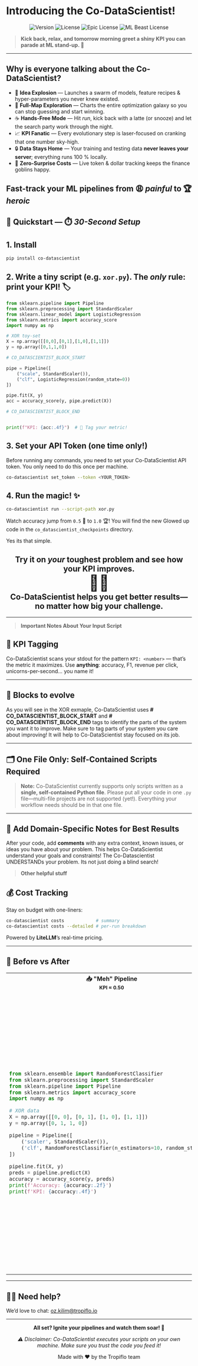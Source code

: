 # Introducing the Co-DataScientist!

<!-- <div align="center">
  <img src="figures/Co-DataScientist.png" alt="Co-DataScientist Logo" width="420"/>
</div> -->

<p align="center">
  <img src="https://img.shields.io/badge/version-1.0.0-blue.svg" alt="Version"/>
  <img src="https://img.shields.io/badge/license-MIT-green.svg" alt="License"/>
  <img src="https://img.shields.io/badge/license-EPIC🔥-orange.svg" alt="Epic License"/>
  <img src="https://img.shields.io/badge/license-ML%20Beast-red.svg" alt="ML Beast License"/>
</p>

> **Kick back, relax, and tomorrow morning greet a shiny KPI you can parade at ML stand-up. 🎉**

---

## Why is everyone talking about the Co-DataScientist?

- 🧪 **Idea Explosion** — Launches a swarm of models, feature recipes & hyper-parameters you never knew existed.
- 🌌 **Full-Map Exploration** — Charts the entire optimization galaxy so you can stop guessing and start winning.
- ☕ **Hands-Free Mode** — Hit *run*, kick back with a latte (or snooze) and let the search party work through the night.
- 📈 **KPI Fanatic** — Every evolutionary step is laser-focused on cranking that one number sky-high.
- 🔒 **Data Stays Home** — Your training and testing data **never leaves your server**; everything runs 100 % locally.
- 🤑 **Zero-Surprise Costs** — Live token & dollar tracking keeps the finance goblins happy.

Fast-track your ML pipelines from 😩 _painful_ to 🏆 _heroic_
---

## 🔧 Quickstart — ⏱️ *30-Second Setup*

## 1. **Install**

```bash
pip install co-datascientist
```

## 2. **Write a tiny script** (e.g. `xor.py`). The _only_ rule: **print your KPI**! 🏷️

```python
from sklearn.pipeline import Pipeline
from sklearn.preprocessing import StandardScaler
from sklearn.linear_model import LogisticRegression
from sklearn.metrics import accuracy_score
import numpy as np

# XOR toy-set
X = np.array([[0,0],[0,1],[1,0],[1,1]])
y = np.array([0,1,1,0])

# CO_DATASCIENTIST_BLOCK_START

pipe = Pipeline([
    ("scale", StandardScaler()),
    ("clf", LogisticRegression(random_state=0))
])

pipe.fit(X, y)
acc = accuracy_score(y, pipe.predict(X))

# CO_DATASCIENTIST_BLOCK_END


print(f"KPI: {acc:.4f}")  # 🎯 Tag your metric!
```

## 3. **Set your API Token (one time only!)**

Before running any commands, you need to set your Co-DataScientist API token. You only need to do this once per machine.

```bash
co-datascientist set_token --token <YOUR_TOKEN>
```


## 4. **Run the magic!** ✨

```bash
co-datascientist run --script-path xor.py
```

Watch accuracy jump from `0.5` 🫠 to `1.0` 🏆! 
You will find the new Glowed up code in the `co_datascientist_checkpoints` directory.

Yes its that simple.

<h2 align="center"><b>
Try it on <i>your</i> toughest problem and see how your KPI improves.<br>
<span style="font-size:2em;">🎯🚀</span><br>
<b>Co-DataScientist helps you get better results—no matter how big your challenge.</b>
</b></h2>

---

> **Important Notes About Your Input Script**


## 🎯 KPI Tagging

Co-DataScientist scans your stdout for the pattern `KPI: <number>` — that’s the metric it maximizes. Use **anything**: accuracy, F1, revenue per click, unicorns-per-second… you name it!

---

## 🧬 Blocks to evolve

As you will see in the XOR exmaple, Co-DataScientist uses **# CO_DATASCIENTIST_BLOCK_START** and **# CO_DATASCIENTIST_BLOCK_END** tags to identify the parts of the system you want it to improve. Make sure to tag parts of your system you care about improving! It will help to Co-DataScientist stay focused on its job.

---

## 🗂️ One File Only: Self-Contained Scripts Required

> **Note:** Co-DataScientist currently supports only scripts written as a **single, self-contained Python file**. Please put all your code in one `.py` file—multi-file projects are not supported (yet!). Everything your workflow needs should be in that one file.

---

## 📝 Add Domain-Specific Notes for Best Results

After your code, add **comments** with any extra context, known issues, or ideas you have about your problem. This helps Co-DataScientist understand your goals and constraints! The Co-Datascientist UNDERSTANDs your problem. Its not just doing a blind search! 


> **Other helpful stuff**

## 💰 Cost Tracking

Stay on budget with one-liners:

```bash
co-datascientist costs            # summary
co-datascientist costs --detailed # per-run breakdown
```

Powered by **LiteLLM**’s real-time pricing.

---

## 📝 Before vs After
<table>
<tr>
<th>📥 "Meh" Pipeline <br><sub>KPI ≈ 0.50</sub></th>
<th>🚀 Turbocharged by Co-DataScientist <br><sub>KPI 🚀 1.00</sub></th>
</tr>
<tr>
<td>

```python
from sklearn.ensemble import RandomForestClassifier
from sklearn.preprocessing import StandardScaler
from sklearn.pipeline import Pipeline
from sklearn.metrics import accuracy_score
import numpy as np

# XOR data
X = np.array([[0, 0], [0, 1], [1, 0], [1, 1]])
y = np.array([0, 1, 1, 0])

pipeline = Pipeline([
    ('scaler', StandardScaler()),
    ('clf', RandomForestClassifier(n_estimators=10, random_state=0))
])

pipeline.fit(X, y)
preds = pipeline.predict(X)
accuracy = accuracy_score(y, preds)
print(f'Accuracy: {accuracy:.2f}')
print(f'KPI: {accuracy:.4f}')
```

</td>
<td>

```python
import numpy as np
from sklearn.base import TransformerMixin, BaseEstimator
from sklearn.ensemble import RandomForestClassifier
from sklearn.preprocessing import StandardScaler
from sklearn.pipeline import Pipeline
from sklearn.metrics import accuracy_score
from tqdm import tqdm

class ChebyshevPolyExpansion(BaseEstimator, TransformerMixin):
    def __init__(self, degree=3):
        self.degree = degree
    def fit(self, X, y=None):
        return self
    def transform(self, X):
        X = np.asarray(X)
        X_scaled = 2 * X - 1
        n_samples, n_features = X_scaled.shape
        features = []
        for f in tqdm(range(n_features), desc='Chebyshev features'):
            x = X_scaled[:, f]
            T = np.empty((self.degree + 1, n_samples))
            T[0] = 1
            if self.degree >= 1:
                T[1] = x
            for d in range(2, self.degree + 1):
                T[d] = 2 * x * T[d - 1] - T[d - 2]
            features.append(T.T)
        return np.hstack(features)

X = np.array([[0, 0], [0, 1], [1, 0], [1, 1]])
y = np.array([0, 1, 1, 0])

pipeline = Pipeline([
    ('cheb', ChebyshevPolyExpansion(degree=3)),
    ('scaler', StandardScaler()),
    ('clf', RandomForestClassifier(n_estimators=10, random_state=0))
])

pipeline.fit(X, y)
preds = pipeline.predict(X)
accuracy = accuracy_score(y, preds)
print(f'Accuracy: {accuracy:.2f}')
print(f'KPI: {accuracy:.4f}')
```

</td>
</tr>
</table>

---


## 🙋‍♀️ Need help?

We’d love to chat: [oz.kilim@tropiflo.io](mailto:oz.kilim@tropiflo.io)

---

<p align="center"><strong>All set? Ignite your pipelines and watch them soar! 🚀</strong></p>

<p align="center"><em>⚠️  Disclaimer: Co-DataScientist executes your scripts on your own machine. Make sure you trust the code you feed it!</em></p>

<p align="center">Made with ❤️ by the Tropiflo team</p>
